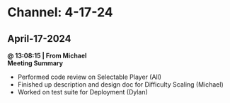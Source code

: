 # Channel: 4-17-24  
## April-17-2024  
**@ 13:08:15 | From Michael**  
**Meeting Summary**  
* Performed code review on Selectable Player (All)  
* Finished up description and design doc for Difficulty Scaling (Michael)  
* Worked on test suite for Deployment (Dylan)  
  
